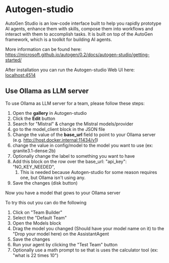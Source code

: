 # Autogen-studio

AutoGen Studio is an low-code interface built to help you rapidly prototype AI agents, enhance them with skills, compose them into workflows and interact with them to accomplish tasks.
It is built on top of the AutoGen framework, which is a toolkit for building AI agents.

More information can be found here: https://microsoft.github.io/autogen/0.2/docs/autogen-studio/getting-started/

After installation you can run the Autogen-studio Web UI here: [localhost:4514](http://localhost:4514)

## Use Ollama as LLM server

To use Ollama as LLM server for a team, please follow these steps:

1. Open the **gallery** in Autogen-studio
2. Click the **Edit** button
3. Search for "Mistral" & change the Mistral models/provider
4. go to the model_client block in the JSON file
5. Change the value of the **base_url** field to point to your Ollama server (e.g. http://host.docker.internal:11434/v1)
6. change the value in config/model to the model you want to use (ex: granite3.1-dense:2b)
7. Optionally change the label to something you want to have
8. Add this block on the row over the base_url: "api_key": "NO_KEY_NEEDED",
   1. This is needed because Autogen-studio for some reason requires one, but Ollama isn't using any.
9. Save the changes (disk button)

Now you have a model that gows to your Ollama server

To try this out you can do the following

1. Click on "Team Builder"
2. Select the "Default Team"
3. Open the Models block
4. Drag the model you changed (Should have your model name on it) to the "Drop your model here) on the AssistantAgent
5. Save the changes
6. Run your agent by clicking the "Test Team" button
7. Optionally use a math prompt to se that is uses the calculator tool (ex: "what is 22 times 10")
